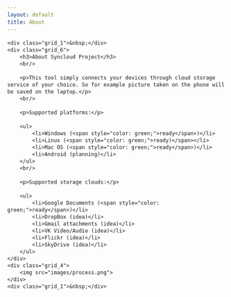 ```yaml
---
layout: default
title: About
---
```


<div class="container_12 about">

    <div class="grid_1">&nbsp;</div>
    <div class="grid_6">
        <h3>About Syncloud Project</h3>
        <br/>

        <p>This tool simply connects your devices through cloud storage service of your choice. So for example picture taken on the phone will be saved on the laptop.</p>
        <br/>

        <p>Supported platforms:</p>

        <ul>
            <li>Windows (<span style="color: green;">ready</span>)</li>
            <li>Linux (<span style="color: green;">ready)</span></li>
            <li>Mac OS (<span style="color: green;">ready</span>)</li>
            <li>Android (planning)</li>
        </ul>
        <br/>

        <p>Supported storage clouds:</p>

        <ul>
            <li>Google Documents (<span style="color: green;">ready</span>)</li>
            <li>DropBox (idea)</li>
            <li>Gmail attachments (idea)</li>
            <li>VK Video/Audio (idea)</li>
            <li>Flickr (idea)</li>
            <li>SkyDrive (idea)</li>
        </ul>
    </div>
    <div class="grid_4">
        <img src="images/process.png">
    </div>
    <div class="grid_1">&nbsp;</div>

</div>